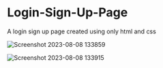 # Login-Sign-Up-Page
A login sign up page created using only html and css

![Screenshot 2023-08-08 133859](https://github.com/pranav-saluja-125/Login-Sign-Up-Page/assets/111756527/e161de0f-c129-48ce-9dcd-7269aa8a5cb3)

![Screenshot 2023-08-08 133915](https://github.com/pranav-saluja-125/Login-Sign-Up-Page/assets/111756527/13eea2a0-a56e-457d-a399-d103f6f09a69)
